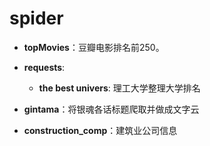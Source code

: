 # spider

* **topMovies**：豆瓣电影排名前250。

* __requests__:

    * **the best univers**: 理工大学整理大学排名

* **gintama**：将银魂各话标题爬取并做成文字云

* **construction_comp**：建筑业公司信息
